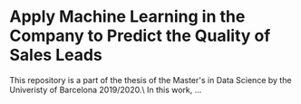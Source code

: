 # Apply Machine Learning in the Company to Predict the Quality of Sales Leads

This repository is a part of the thesis of the Master's in Data Science by the Univeristy of Barcelona 2019/2020.\\
In this work, <abstract>...
